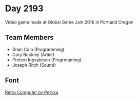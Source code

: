 # Day 2193

Video game made at Global Game Jam 2016 in Portland Oregon

## Team Members

- Brian Cain (Programming)
- Cory Buckley (Artist)
- Preben Ingvaldsen (Progrmaming)
- Joseph Ritch (Sound)

## Font
[Retro Computer by Petyka](http://www.dafont.com/retro-computer.font)
